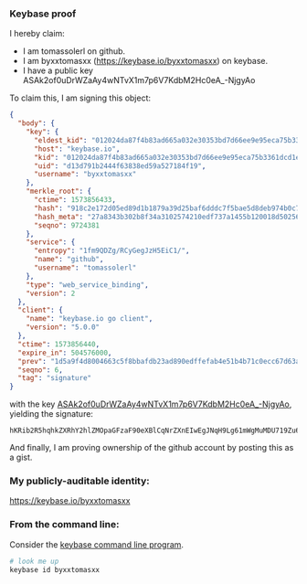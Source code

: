 ### Keybase proof

I hereby claim:

  * I am tomassolerl on github.
  * I am byxxtomasxx (https://keybase.io/byxxtomasxx) on keybase.
  * I have a public key ASAk2of0uDrWZaAy4wNTvX1m7p6V7KdbM2Hc0eA_-NjgyAo

To claim this, I am signing this object:

```json
{
  "body": {
    "key": {
      "eldest_kid": "012024da87f4b83ad665a032e30353bd7d66ee9e95eca75b3361dcd1e03ff8d8e0c80a",
      "host": "keybase.io",
      "kid": "012024da87f4b83ad665a032e30353bd7d66ee9e95eca75b3361dcd1e03ff8d8e0c80a",
      "uid": "d13d791b2444f63838ed59a527184f19",
      "username": "byxxtomasxx"
    },
    "merkle_root": {
      "ctime": 1573856433,
      "hash": "918c2e172d05ed89d1b1879a39d25baf6dddc7f5bae5d8deb974b0c7e373d086ea28b368750bf530dd8066e9a8ae4d1819203b94b3956dc4bbdb32e56ad6f210",
      "hash_meta": "27a8343b302b8f34a3102574210edf737a1455b120018d5025610feedb4e8978",
      "seqno": 9724381
    },
    "service": {
      "entropy": "1fm9QDZg/RCyGegJzH5EiC1/",
      "name": "github",
      "username": "tomassolerl"
    },
    "type": "web_service_binding",
    "version": 2
  },
  "client": {
    "name": "keybase.io go client",
    "version": "5.0.0"
  },
  "ctime": 1573856440,
  "expire_in": 504576000,
  "prev": "1d5a9f4d8004663c5f8bbafdb23ad890edffefab4e51b4b71c0ecc67d63ae5e0",
  "seqno": 6,
  "tag": "signature"
}
```

with the key [ASAk2of0uDrWZaAy4wNTvX1m7p6V7KdbM2Hc0eA_-NjgyAo](https://keybase.io/byxxtomasxx), yielding the signature:

```
hKRib2R5hqhkZXRhY2hlZMOpaGFzaF90eXBlCqNrZXnEIwEgJNqH9Lg61mWgMuMDU719Zu6eleynWzNh3NHgP/jY4MgKp3BheWxvYWTESpcCBsQgHVqfTYAEZjxfi7r9sjrYkO3/76tOUbS3HA7MZ9Y65eDEIEkv+SWJFD/Pln4rg3lzRkS2VdGaLtRM8o6vKzjr2rUXAgHCo3NpZ8RA9WJDtZY1ftL5QIRA3OJcR7HttAGQhJNcyvACbKuJgaqnt0vspIElokB09dCZ1oWBveSbgUGVEaemp1xZT2aCDqhzaWdfdHlwZSCkaGFzaIKkdHlwZQildmFsdWXEINBZnA4G44qhZgqosV4UI3oF6MwImR1Q58HABRG10Inmo3RhZ80CAqd2ZXJzaW9uAQ==

```

And finally, I am proving ownership of the github account by posting this as a gist.

### My publicly-auditable identity:

https://keybase.io/byxxtomasxx

### From the command line:

Consider the [keybase command line program](https://keybase.io/download).

```bash
# look me up
keybase id byxxtomasxx
```
